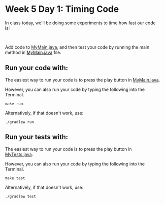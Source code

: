 # Week 5 Day 1: Timing Code

In class today, we'll be doing some experiments to time how fast our code is!

<br />

Add code to [MyMain.java](src/main/java/MyMain.java), and then test your code by running the main method in [MyMain.java](src/main/java/MyMain.java) file. 

## Run your code with:
The easiest way to run your code is to press the play button in [MyMain.java](src/main/java/MyMain.java).

However, you can also run your code by typing the following into the Terminal.

```shell script
make run
```

Alternatively, if that doesn't work, use:

```shell script
./gradlew run
```

## Run your tests with:
The easiest way to run your code is to press the play button in [MyTests.java](src/test/java/MyTests.java).

However, you can also run your code by typing the following into the Terminal.

```shell script
make test
```

Alternatively, if that doesn't work, use:

```shell script
./gradlew test
```